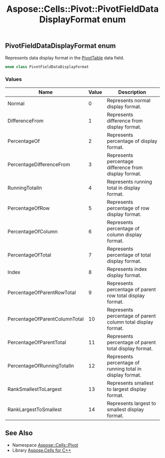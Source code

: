 ﻿---
title: Aspose::Cells::Pivot::PivotFieldDataDisplayFormat enum
linktitle: PivotFieldDataDisplayFormat
second_title: Aspose.Cells for C++ API Reference
description: 'Aspose::Cells::Pivot::PivotFieldDataDisplayFormat enum. Represents data display format in the PivotTable data field in C++.'
type: docs
weight: 2500
url: /cpp/aspose.cells.pivot/pivotfielddatadisplayformat/
---
## PivotFieldDataDisplayFormat enum


Represents data display format in the [PivotTable](../pivottable/) data field.

```cpp
enum class PivotFieldDataDisplayFormat
```

### Values

| Name | Value | Description |
| --- | --- | --- |
| Normal | 0 | Represents normal display format. |
| DifferenceFrom | 1 | Represents difference from display format. |
| PercentageOf | 2 | Represents percentage of display format. |
| PercentageDifferenceFrom | 3 | Represents percentage difference from display format. |
| RunningTotalIn | 4 | Represents running total in display format. |
| PercentageOfRow | 5 | Represents percentage of row display format. |
| PercentageOfColumn | 6 | Represents percentage of column display format. |
| PercentageOfTotal | 7 | Represents percentage of total display format. |
| Index | 8 | Represents index display format. |
| PercentageOfParentRowTotal | 9 | Represents percentage of parent row total display format. |
| PercentageOfParentColumnTotal | 10 | Represents percentage of parent column total display format. |
| PercentageOfParentTotal | 11 | Represents percentage of parent total display format. |
| PercentageOfRunningTotalIn | 12 | Represents percentage of running total in display format. |
| RankSmallestToLargest | 13 | Represents smallest to largest display format. |
| RankLargestToSmallest | 14 | Represents largest to smallest display format. |

## See Also

* Namespace [Aspose::Cells::Pivot](../)
* Library [Aspose.Cells for C++](../../)

